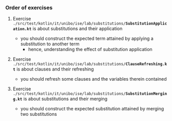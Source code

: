 
### Order of exercises

1. Exercise `./src/test/kotlin/it/unibo/ise/lab/substitutions/`**`SubstitutionApplication.kt`** is about substitutions and their application
    - you should construct the expected term attained by applying a substitution to another term
        + hence, understanding the effect of substitution application

2. Exercise `./src/test/kotlin/it/unibo/ise/lab/substitutions/`**`ClauseRefreshing.kt`** is about clauses and their refreshing
   - you should refresh some clauses and the variables therein contained

3. Exercise `./src/test/kotlin/it/unibo/ise/lab/substitutions/`**`SubstitutionMerging.kt`** is about substitutions and their merging
   - you should construct the expected substitution attained by merging two substitutions
